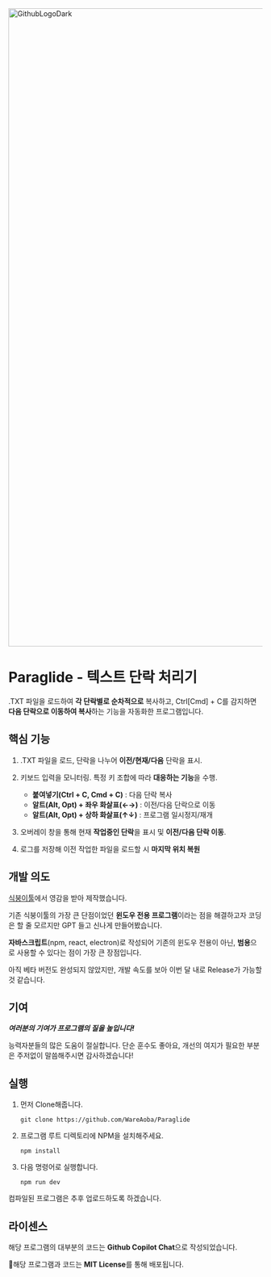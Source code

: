 <img width="1265" alt="GithubLogoDark" src="https://github.com/user-attachments/assets/3d1abc21-04f5-41a2-bd34-dffc3d0c7a55">

# Paraglide - 텍스트 단락 처리기

.TXT 파일을 로드하여 **각 단락별로 순차적으로** 복사하고, Ctrl[Cmd] + C를 감지하면 **다음 단락으로 이동하여 복사**하는 기능을 자동화한 프로그램입니다.


## 핵심 기능

 1. .TXT 파일을 로드, 단락을 나누어 **이전/현재/다음** 단락을 표시.
 
 2. 키보드 입력을 모니터링. 특정 키 조합에 따라 **대응하는 기능**을 수행.
     - **붙여넣기(Ctrl + C, Cmd + C)** : 다음 단락 복사
     - **알트(Alt, Opt) + 좌우 화살표(←→)** : 이전/다음 단락으로 이동
     - **알트(Alt, Opt) + 상하 화살표(↑↓)** : 프로그램 일시정지/재개
 3. 오버레이 창을 통해 현재 **작업중인 단락**을 표시 및 **이전/다음 단락 이동**. 
 4. 로그를 저장해 이전 작업한 파일을 로드할 시 **마지막 위치 복원**


## 개발 의도

[식붕이툴](https://github.com/JOWONRO/SB2Tool)에서 영감을 받아 제작했습니다.

기존 식붕이툴의 가장 큰 단점이었던 **윈도우 전용 프로그램**이라는 점을 해결하고자
코딩은 할 줄 모르지만 GPT 들고 신나게 만들어봤습니다.

**자바스크립트**(npm, react, electron)로 작성되어
기존의 윈도우 전용이 아닌, **범용**으로 사용할 수 있다는 점이
가장 큰 장점입니다.

아직 베타 버전도 완성되지 않았지만, 개발 속도를 보아
이번 달 내로 Release가 가능할 것 같습니다.




## 기여

***여러분의 기여가 프로그램의 질을 높입니다!***

능력자분들의 많은 도움이 절실합니다.
단순 훈수도 좋아요, 개선의 여지가 필요한 부분은
주저없이 말씀해주시면 감사하겠습니다!

## 실행

 1. 먼저 Clone해줍니다.
 
    `git clone https://github.com/WareAoba/Paraglide`

 2. 프로그램 루트 디렉토리에 NPM을 설치해주세요.
 
    `npm install`

 3. 다음 명령어로 실행합니다.
 
    `npm run dev`

컴파일된 프로그램은 추후 업로드하도록 하겠습니다.

## 라이센스

해당 프로그램의 대부분의 코드는 **Github Copilot Chat**으로 작성되었습니다.

해당 프로그램과 코드는 **MIT License**를 통해 배포됩니다.

